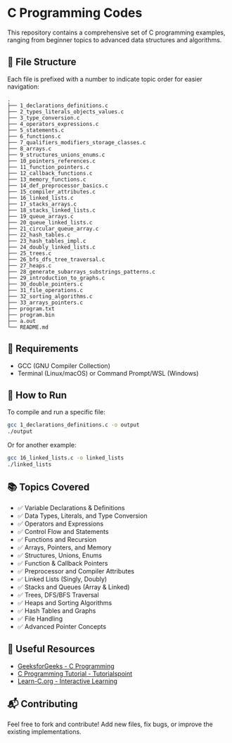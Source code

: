 # C Programming Codes

This repository contains a comprehensive set of C programming examples, ranging from beginner topics to advanced data structures and algorithms.

## 📁 File Structure

Each file is prefixed with a number to indicate topic order for easier navigation:

```
.
├── 1_declarations_definitions.c
├── 2_types_literals_objects_values.c
├── 3_type_conversion.c
├── 4_operators_expressions.c
├── 5_statements.c
├── 6_functions.c
├── 7_qualifiers_modifiers_storage_classes.c
├── 8_arrays.c
├── 9_structures_unions_enums.c
├── 10_pointers_references.c
├── 11_function_pointers.c
├── 12_callback_functions.c
├── 13_memory_functions.c
├── 14_def_preprocessor_basics.c
├── 15_compiler_attributes.c
├── 16_linked_lists.c
├── 17_stacks_arrays.c
├── 18_stacks_linked_lists.c
├── 19_queue_arrays.c
├── 20_queue_linked_lists.c
├── 21_circular_queue_array.c
├── 22_hash_tables.c
├── 23_hash_tables_impl.c
├── 24_doubly_linked_lists.c
├── 25_trees.c
├── 26_bfs_dfs_tree_traversal.c
├── 27_heaps.c
├── 28_generate_subarrays_substrings_patterns.c
├── 29_introduction_to_graphs.c
├── 30_double_pointers.c
├── 31_file_operations.c
├── 32_sorting_algorithms.c
├── 33_arrays_pointers.c
├── program.txt
├── program.bin
├── a.out
└── README.md
```

## 🔧 Requirements

- GCC (GNU Compiler Collection)
- Terminal (Linux/macOS) or Command Prompt/WSL (Windows)

## 🚀 How to Run

To compile and run a specific file:

```bash
gcc 1_declarations_definitions.c -o output
./output
```

Or for another example:

```bash
gcc 16_linked_lists.c -o linked_lists
./linked_lists
```

## 📚 Topics Covered

- ✅ Variable Declarations & Definitions
- ✅ Data Types, Literals, and Type Conversion
- ✅ Operators and Expressions
- ✅ Control Flow and Statements
- ✅ Functions and Recursion
- ✅ Arrays, Pointers, and Memory
- ✅ Structures, Unions, Enums
- ✅ Function & Callback Pointers
- ✅ Preprocessor and Compiler Attributes
- ✅ Linked Lists (Singly, Doubly)
- ✅ Stacks and Queues (Array & Linked)
- ✅ Trees, DFS/BFS Traversal
- ✅ Heaps and Sorting Algorithms
- ✅ Hash Tables and Graphs
- ✅ File Handling
- ✅ Advanced Pointer Concepts

## 🧠 Useful Resources

- [GeeksforGeeks - C Programming](https://www.geeksforgeeks.org/c-programming-language/)
- [C Programming Tutorial - Tutorialspoint](https://www.tutorialspoint.com/cprogramming/index.htm)
- [Learn-C.org - Interactive Learning](https://www.learn-c.org/)

## 📬 Contributing

Feel free to fork and contribute! Add new files, fix bugs, or improve the existing implementations.
